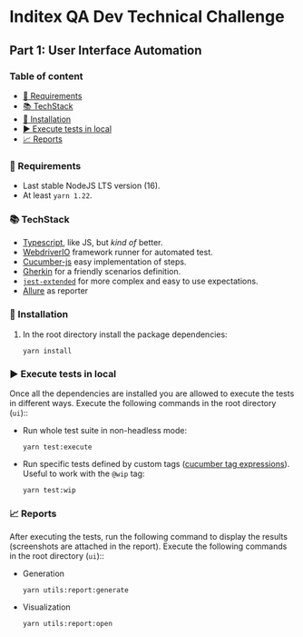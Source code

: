 # Inditex QA Dev Technical Challenge

## Part 1: User Interface Automation

### Table of content

<!-- TOC -->

- [🔧 Requirements](#-requirements)
- [📚 TechStack](#-techstack)
- [🔨 Installation](#-installation)
- [▶️ Execute tests in local](#-execute-tests-in-local)
- [📈 Reports](#-reports)

<!-- TOC -->

### 🔧 Requirements

- Last stable NodeJS LTS version (16).
- At least `yarn 1.22`.

### 📚 TechStack

- [Typescript](https://github.com/microsoft/TypeScript/#readme), like JS, but _kind of_ better.
- [WebdriverIO](https://webdriver.io/) framework runner for automated test.
- [Cucumber-js](https://github.com/cucumber/cucumber-js) easy implementation of steps.
- [Gherkin](https://cucumber.io/docs/gherkin/reference/) for a friendly scenarios definition.
- [`jest-extended`](https://github.com/jest-community/jest-extended) for more complex and easy to use expectations.
- [Allure](https://docs.qameta.io/allure) as reporter

### 🔨 Installation

1. In the root directory install the package dependencies:
   ```shell
   yarn install
   ```

### ▶️ Execute tests in local

Once all the dependencies are installed you are allowed to execute the tests in different ways. Execute the following commands in the root directory (`ui`)::

- Run whole test suite in non-headless mode:
  ```shell
  yarn test:execute
  ```
- Run specific tests defined by custom
  tags ([cucumber tag expressions](https://cucumber.io/docs/cucumber/api/#tag-expressions)). Useful to work with
  the `@wip` tag:
  ```shell
  yarn test:wip
  ```

### 📈 Reports

After executing the tests, run the following command to display the results (screenshots are attached in the report). Execute the following commands in the root directory (`ui`)::

- Generation
  ```shell
  yarn utils:report:generate
  ```
- Visualization
  ```shell
  yarn utils:report:open
  ```
